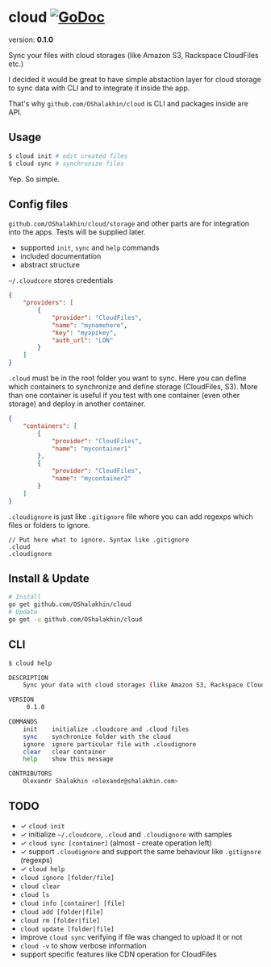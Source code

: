 # cloud [![GoDoc](https://godoc.org/github.com/OShalakhin/cloud?status.png)](https://godoc.org/github.com/OShalakhin/cloud)

version: **0.1.0**

Sync your files with cloud storages (like Amazon S3, Rackspace CloudFiles etc.)

I decided it would be great to have simple abstaction layer for cloud storage
to sync data with CLI and to integrate it inside the app.

That's why `github.com/OShalakhin/cloud` is CLI and packages inside are API.

## Usage

```bash
$ cloud init # edit created files
$ cloud sync # synchronize files
```

Yep. So simple.

## Config files

`github.com/OShalakhin/cloud/storage` and other parts are for integration into
the apps. Tests will be supplied later.

- supported `init`, `sync` and `help` commands
- included documentation
- abstract structure

`~/.cloudcore` stores credentials

```json
{
    "providers": [
        {
            "provider": "CloudFiles",
            "name": "mynamehere",
            "key": "myapikey",
            "auth_url": "LON"
        }
    ]
}
```

`.cloud` must be in the root folder you want to sync. Here you can define
which containers to synchronize and define storage (CloudFiles, S3). More
than one container is useful if you test with one container (even other storage)
and deploy in another container.

```json
{
    "containers": [
        {
            "provider": "CloudFiles",
            "name": "mycontainer1"
        },
        {
            "provider": "CloudFiles",
            "name": "mycontainer2"
        }
    ]
}
```

`.cloudignore` is just like `.gitignore` file where you can add regexps which
files or folders to ignore.

```
// Put here what to ignore. Syntax like .gitignore
.cloud
.cloudignore
```

## Install & Update

```bash
# Install
go get github.com/OShalakhin/cloud
# Update
go get -u github.com/OShalakhin/cloud
```

## CLI

```bash
$ cloud help

DESCRIPTION
    Sync your data with cloud storages (like Amazon S3, Rackspace CloudFiles etc.)

VERSION
     0.1.0

COMMANDS
    init    initialize .cloudcore and .cloud files
    sync    synchronize folder with the cloud
    ignore  ignore particular file with .cloudignore
    clear   clear container
    help    show this message

CONTRIBUTORS
    Olexandr Shalakhin <olexandr@shalakhin.com>

```

## TODO

- &#10003; `cloud init `
- &#10003; initialize `~/.cloudcore`, `.cloud` and `.cloudignore` with samples
- &#10003; `cloud sync [container]` (almost - create operation left)
- &#10003; support `.cloudignore` and support the same behaviour like `.gitignore` (regexps)
- &#10003; `cloud help`
- `cloud ignore [folder/file]`
- `cloud clear`
- `cloud ls`
- `cloud info [container] [file]`
- `cloud add [folder|file]`
- `cloud rm [folder|file]`
- `cloud update [folder|file]`
- improve `cloud sync` verifying if file was changed to upload it or not
- `cloud -v` to show verbose information
- support specific features like CDN operation for CloudFiles
